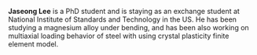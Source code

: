 **Jaseong Lee** is a PhD student and is staying as an exchange student at National Institute of Standards and Technology in the US.
He has been studying a magnesium alloy under bending, and has been also working on multiaxial loading behavior of steel with using crystal plasticity finite element model.
